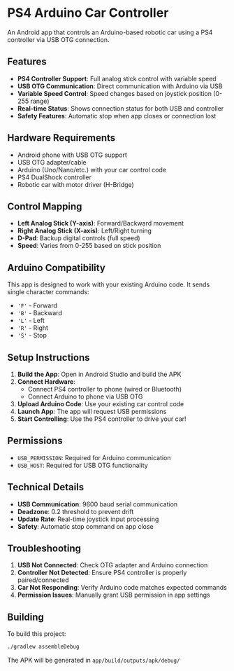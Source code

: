 # PS4 Arduino Car Controller

An Android app that controls an Arduino-based robotic car using a PS4 controller via USB OTG connection.

## Features

- **PS4 Controller Support**: Full analog stick control with variable speed
- **USB OTG Communication**: Direct communication with Arduino via USB
- **Variable Speed Control**: Speed changes based on joystick position (0-255 range)
- **Real-time Status**: Shows connection status for both USB and controller
- **Safety Features**: Automatic stop when app closes or connection lost

## Hardware Requirements

- Android phone with USB OTG support
- USB OTG adapter/cable
- Arduino (Uno/Nano/etc.) with your car control code
- PS4 DualShock controller
- Robotic car with motor driver (H-Bridge)

## Control Mapping

- **Left Analog Stick (Y-axis)**: Forward/Backward movement
- **Right Analog Stick (X-axis)**: Left/Right turning
- **D-Pad**: Backup digital controls (full speed)
- **Speed**: Varies from 0-255 based on stick position

## Arduino Compatibility

This app is designed to work with your existing Arduino code. It sends single character commands:
- `'F'` - Forward
- `'B'` - Backward  
- `'L'` - Left
- `'R'` - Right
- `'S'` - Stop

## Setup Instructions

1. **Build the App**: Open in Android Studio and build the APK
2. **Connect Hardware**: 
   - Connect PS4 controller to phone (wired or Bluetooth)
   - Connect Arduino to phone via USB OTG
3. **Upload Arduino Code**: Use your existing car control code
4. **Launch App**: The app will request USB permissions
5. **Start Controlling**: Use the PS4 controller to drive your car!

## Permissions

- `USB_PERMISSION`: Required for Arduino communication
- `USB_HOST`: Required for USB OTG functionality

## Technical Details

- **USB Communication**: 9600 baud serial communication
- **Deadzone**: 0.2 threshold to prevent drift
- **Update Rate**: Real-time joystick input processing
- **Safety**: Automatic stop command on app close

## Troubleshooting

1. **USB Not Connected**: Check OTG adapter and Arduino connection
2. **Controller Not Detected**: Ensure PS4 controller is properly paired/connected
3. **Car Not Responding**: Verify Arduino code matches expected commands
4. **Permission Issues**: Manually grant USB permission in app settings

## Building

To build this project:

```bash
./gradlew assembleDebug
```

The APK will be generated in `app/build/outputs/apk/debug/`